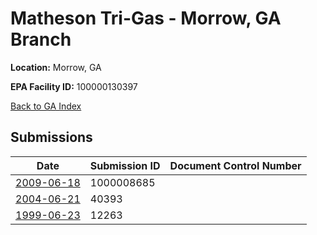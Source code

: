 # Matheson Tri-Gas - Morrow, GA Branch

**Location:** Morrow, GA

**EPA Facility ID:** 100000130397

[Back to GA Index](../../index.md)

## Submissions

| Date | Submission ID | Document Control Number |
|------|--------------|-------------------------|
| [2009-06-18](submissions/1000008685.md) | 1000008685 |  |
| [2004-06-21](submissions/40393.md) | 40393 |  |
| [1999-06-23](submissions/12263.md) | 12263 |  |
